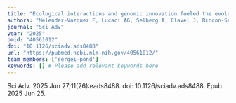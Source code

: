 ```yaml
---
title: "Ecological interactions and genomic innovation fueled the evolution of ray-finned fish endothermy"
authors: "Melendez-Vazquez F, Lucaci AG, Selberg A, Clavel J, Rincon-Sandoval M, Santaquiteria A, White WT, Drabeck D, Carnevale G, Duarte-Ribeiro E, Miya M, Westneat MW, Baldwin CC, Hughes LC, Ortí G, Kosakovsky Pond SL, Betancur-R R, Arcila D."
journal: "Sci Adv"
year: "2025"
pmid: "40561012"
doi: "10.1126/sciadv.ads8488"
url: "https://pubmed.ncbi.nlm.nih.gov/40561012/"
team_members: ['sergei-pond']
keywords: [] # Please add relevant keywords here
---
```

Sci Adv. 2025 Jun 27;11(26):eads8488. doi: 10.1126/sciadv.ads8488. Epub 2025 Jun 25.